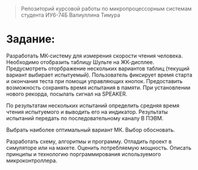 > Репозиторий курсовой работы по микропроцессорным системам студента ИУ6-74Б Валиуллина Тимура
# Задание:
Разработать МК-систему для измерения скорости чтения человека. Необходимо отобразить таблицу Шульте на ЖК-дисплее. Предусмотреть оторбражение нескольких вариантов таблиц (текущий вариант выбирает испытуемый). Пользователь фиксирует время старта и окончания теста при помощи управляющих кнопок. Предоставить возможность сохранять время испытания в памяти. При установлении нового рекорда, посылать сигнал на SPEAKER.
  
По результатам нескольких испытаний определить средняя время чтения испытуемого и выводить его на индикатор. Результаты испытаний передать по последовательному каналу В ПЭВМ.
  
Выбрать наиболее оптимальный вариант МК. Выбор обосновать.
  
Разработать схему, алгоритмы и программу. Отладить проект в симуляторе или на макете. Оценить потребляемую мощность. Описать принципы и технологию порграммирования используемого микроконтроллера.
